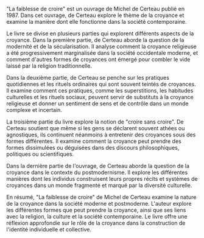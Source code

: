 "La faiblesse de croire" est un ouvrage de Michel de Certeau publié en 1987. Dans cet ouvrage, de Certeau explore le thème de la croyance et examine la manière dont elle fonctionne dans la société contemporaine.

Le livre se divise en plusieurs parties qui explorent différents aspects de la croyance. Dans la première partie, de Certeau aborde la question de la modernité et de la sécularisation. Il analyse comment la croyance religieuse a été progressivement marginalisée dans la société occidentale moderne, et comment d'autres formes de croyances ont émergé pour combler le vide laissé par la religion traditionnelle.

Dans la deuxième partie, de Certeau se penche sur les pratiques quotidiennes et les rituels ordinaires qui sont souvent teintés de croyances. Il examine comment ces pratiques, comme les superstitions, les habitudes culturelles et les rituels sociaux, peuvent servir de substituts à la croyance religieuse et donner un sentiment de sens et de contrôle dans un monde complexe et incertain.

La troisième partie du livre explore la notion de "croire sans croire". De Certeau soutient que même si les gens se déclarent souvent athées ou agnostiques, ils continuent néanmoins à entretenir des croyances sous des formes différentes. Il examine comment la croyance peut prendre des formes dissimulées ou déguisées dans des discours philosophiques, politiques ou scientifiques.

Dans la dernière partie de l'ouvrage, de Certeau aborde la question de la croyance dans le contexte du postmodernisme. Il explore les différentes manières dont les individus construisent leurs propres récits et systèmes de croyances dans un monde fragmenté et marqué par la diversité culturelle.

En résumé, "La faiblesse de croire" de Michel de Certeau examine la nature de la croyance dans la société moderne et postmoderne. L'auteur explore les différentes formes que peut prendre la croyance, ainsi que ses liens avec la religion, la culture et la société contemporaine. Le livre offre une réflexion approfondie sur le rôle de la croyance dans la construction de l'identité individuelle et collective.